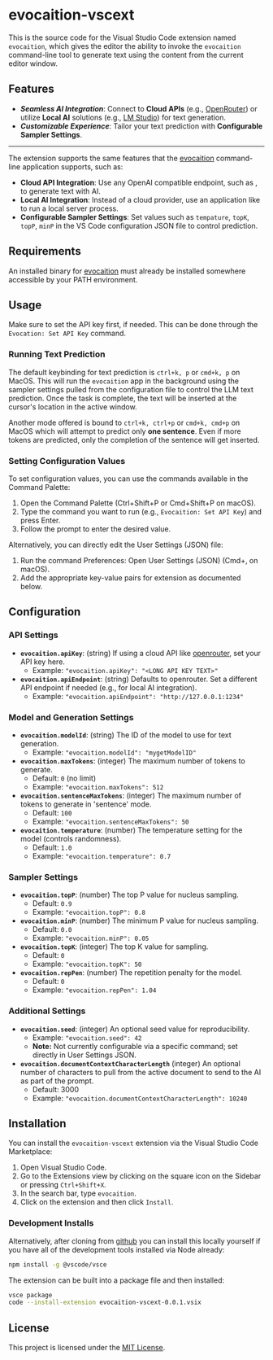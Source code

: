# evocaition-vscext 

This is the source code for the Visual Studio Code extension named `evocaition`,
which gives the editor the ability to invoke the `evocaition` command-line tool
to generate text using the content from the current editor window.

## Features

* **_Seamless AI Integration_**: Connect to **Cloud APIs** (e.g., [OpenRouter](https://openrouter.ai/)) 
or  utilize **Local AI** solutions (e.g., [LM Studio](https://lmstudio.ai/docs/api/server)) 
for text generation.
* **_Customizable Experience_**: Tailor your text prediction with **Configurable Sampler Settings**.
* **

The extension supports the same features that the [evocaition](https://github.com/tbogdala/evocaition) 
command-line application supports, such as:

* **Cloud API Integration**: Use any OpenAI compatible endpoint, such as
    , to generate text with AI.
* **Local AI Integration**: Instead of a cloud provider, use an application like
     to run a local server process.
* **Configurable Sampler Settings**: Set values such as `tempature`, `topK`,
    `topP`, `minP` in the VS Code configuration JSON file to control prediction.


## Requirements

An installed binary for [evocaition](https://github.com/tbogdala/evocaition) must
already be installed somewhere accessible by your PATH environment.


## Usage

Make sure to set the API key first, if needed. This can be done through the
`Evocation: Set API Key` command.

### Running Text Prediction

The default keybinding for text prediction is `ctrl+k, p` or `cmd+k, p` on MacOS.
This will run the `evocaition` app in the background using the sampler settings 
pulled from the configuration file to control the LLM text prediction. Once the
task is complete, the text will be inserted at the cursor's location in the
active window.

Another mode offered is bound to `ctrl+k, ctrl+p` or `cmd+k, cmd+p` on MacOS which
will attempt to predict only **one sentence**. Even if more tokens are predicted,
only the completion of the sentence will get inserted.

### Setting Configuration Values

To set configuration values, you can use the commands available in the Command Palette:

1) Open the Command Palette (Ctrl+Shift+P or Cmd+Shift+P on macOS).
2) Type the command you want to run (e.g., `Evocaition: Set API Key`) and press Enter.
3) Follow the prompt to enter the desired value.

Alternatively, you can directly edit the User Settings (JSON) file:

1) Run the command Preferences: Open User Settings (JSON) (Cmd+, on macOS).
2) Add the appropriate key-value pairs for extension as documented below.


## Configuration


### API Settings

* **`evocaition.apiKey`**: (string) If using a cloud API like [openrouter](https://openrouter.ai), set your API key here.
	+ Example: `"evocaition.apiKey": "<LONG API KEY TEXT>"`
* **`evocaition.apiEndpoint`**: (string) Defaults to openrouter. Set a different API endpoint if needed (e.g., for local AI integration).
	+ Example: `"evocaition.apiEndpoint": "http://127.0.0.1:1234"`

### Model and Generation Settings

* **`evocaition.modelId`**: (string) The ID of the model to use for text generation.
	+ Example: `"evocaition.modelId": "mygetModelID"`
* **`evocaition.maxTokens`**: (integer) The maximum number of tokens to generate.
	+ Default: `0` (no limit)
	+ Example: `"evocaition.maxTokens": 512`
* **`evocaition.sentenceMaxTokens`**: (integer) The maximum number of tokens to generate in 'sentence' mode.
	+ Default: `100`
	+ Example: `"evocaition.sentenceMaxTokens": 50`
* **`evocaition.temperature`**: (number) The temperature setting for the model (controls randomness).
	+ Default: `1.0`
	+ Example: `"evocaition.temperature": 0.7`

### Sampler Settings

* **`evocaition.topP`**: (number) The top P value for nucleus sampling.
	+ Default: `0.9`
	+ Example: `"evocaition.topP": 0.8`
* **`evocaition.minP`**: (number) The minimum P value for nucleus sampling.
	+ Default: `0.0`
	+ Example: `"evocaition.minP": 0.05`
* **`evocaition.topK`**: (integer) The top K value for sampling.
	+ Default: `0`
	+ Example: `"evocaition.topK": 50`
* **`evocaition.repPen`**: (number) The repetition penalty for the model.
	+ Default: `0`
	+ Example: `"evocaition.repPen": 1.04`

### Additional Settings

* **`evocaition.seed`**: (integer) An optional seed value for reproducibility.
	+ Example: `"evocaition.seed": 42`
	+ **Note:** Not currently configurable via a specific command; set directly in User Settings JSON.
* **`evocaition.documentContextCharacterLength`** (integer) An optional number of characters to 
	pull from the active document to send to the AI as part of the prompt.
	+ Default: 3000
	+ Example: `"evocaition.documentContextCharacterLength": 10240`


## Installation

You can install the `evocaition-vscext` extension via the Visual Studio Code Marketplace:
1. Open Visual Studio Code.
2. Go to the Extensions view by clicking on the square icon on the Sidebar or pressing `Ctrl+Shift+X`.
3. In the search bar, type `evocaition`.
4. Click on the extension and then click `Install`.

### Development Installs

Alternatively, after cloning from [github](https://www.github.com/tbogdala/evocaition-vscext) 
you can install this locally yourself if you have all of the development tools installed via 
Node already:

```bash
npm install -g @vscode/vsce
```

The extension can be built into a package file and then installed:

```bash
vsce package
code --install-extension evocaition-vscext-0.0.1.vsix
```



## License

This project is licensed under the [MIT License](LICENSE).